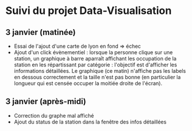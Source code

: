 # Suivi du projet Data-Visualisation

## 3 janvier (matinée)

- Essai de l'ajout d'une carte de lyon en fond => échec
- Ajout d'un click évènementiel : lorsque la personne clique sur une station, un graphique à barre aparraît affichant les occupation de la station en les répartissant par catégorie : l'objectif est d'afficher les informations détaillées. Le graphique (ce matin) n'affiche pas les labels en dessous correctement et la taille n'est pas bonne (en particulier la longueur qui est censée occuper la moitiée droite de l'écran).

## 3 janvier (après-midi)
- Correction du graphe mal affiché
- Ajout du status de la station dans la fenêtre des infos détaillées
